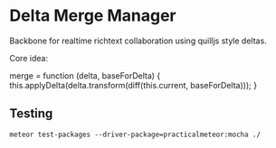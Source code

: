Delta Merge Manager
=======

Backbone for realtime richtext collaboration using quilljs style deltas.

Core idea:

merge = function (delta, baseForDelta) {
  this.applyDelta(delta.transform(diff(this.current, baseForDelta)));
}

Testing
-------

`meteor test-packages --driver-package=practicalmeteor:mocha ./`
